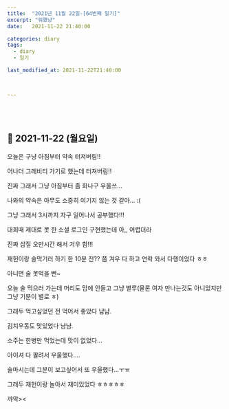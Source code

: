 ```yaml
---
title:  "2021년 11월 22일-[64번째 일기]"
excerpt: "뭐했냥"
date:   2021-11-22 21:40:00 

categories: diary
tags:
  - diary
  - 일기

last_modified_at: 2021-11-22T21:40:00



---
```


<br/>

<br/>

## 🧾 2021-11-22 (월요일)

오늘은 구냥 아침부터 약속 터져버림!!

어나더 그래비티 가기로 했는데 터져버림!!

진짜 그래서 그냥 아침부터 좀 화나구 우울쓰...

나와의 약속은 아무도 소중히 여기지 않는 것 같아... :(

그냥 그래서 3시까지 자구 일어나서 공부했다!!!

대회때 제대로 못 한 소셜 로그인 구현했는데 아,, 어렵더라

진짜 삽질 오만시간 해서 겨우 함!!! 

재헌이랑 술먹기러 하기 한 10분 전?? 쯤 겨우 다 하고 연락 와서 다행이었다 ㅎㅎ

아니면 술 못먹을 뻔~

오늘 술 먹으러 가는데 머리도 맘에 안들고 그냥 별루(물론 여자 만나는것도 아니었지만 그냥 기분이 별로 ㅎ)

그래두 먹고싶었던 전 먹어서 좋았다 냠냠.

김치우동도 맛있었다 냠냠.

소주는 한병만 먹었는데 맛이 없었다...

아이셔 다 팔려서 우울했다....

술마시는데 그분이 보고싶어서 또 우울했다...ㅜㅠ

그래두 재헌이랑 놀아서 재미있었다 ㅎㅎㅎㅎㅎ

꺄악><

